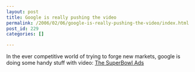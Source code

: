 ```yaml
---
layout: post
title: Google is really pushing the video
permalink: /2006/02/06/google-is-really-pushing-the-video/index.html
post_id: 229
categories: []

---
```


 In the ever competitive world of trying to forge new markets, google is doing some handy stuff with video: <a href="http://video.google.com/superbowl.html">The SuperBowl Ads</a>


